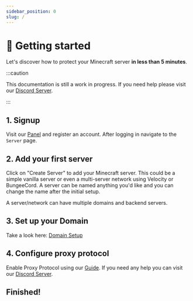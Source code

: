 ```yaml
---
sidebar_position: 0
slug: /
---
```


# 👋 Getting started

Let's discover how to protect your Minecraft server **in less than 5 minutes**.

:::caution

This documentation is still a work in progress.
If you need help please visit our [Discord Server](https://discord.neoprotect.net).

:::

## 1. Signup

Visit our [Panel](https://panel.neoprotect.net) and register an account.
After logging in navigate to the `Server` page.

## 2. Add your first server
Click on "Create Server" to add your Minecraft server.
This could be a simple vanilla server or even a multi-server network using Velocity or BungeeCord.
A server can be named anything you'd like and you can change the name after the initial setup.

A server/network can have multiple domains and backend servers.

## 3. Set up your Domain

Take a look here: [Domain Setup](setup/dns.md)


## 4. Configure proxy protocol

Enable Proxy Protocol using our [Guide](faq/proxy_protocol.md).
If you need any help you can visit our [Discord Server](https://discord.neoprotect.net).

## Finished!